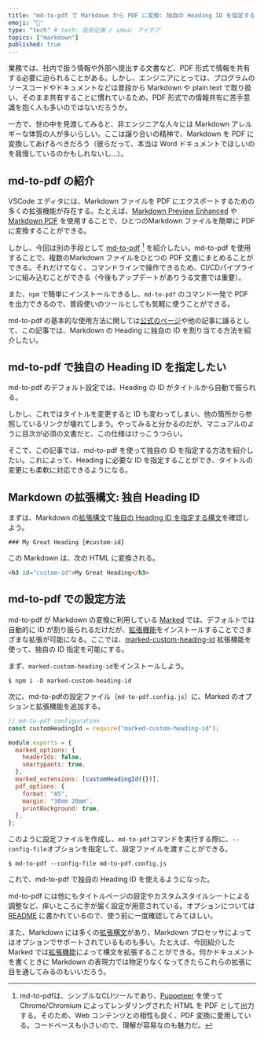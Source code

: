 ```yaml
---
title: "md-to-pdf で Markdown から PDF に変換: 独自の Heading ID を指定する"
emoji: "📝"
type: "tech" # tech: 技術記事 / idea: アイデア
topics: ["markdown"]
published: true
---
```


業務では、社内で扱う情報や外部へ提出する文書など、PDF 形式で情報を共有する必要に迫られることがある。しかし、エンジニアにとっては、プログラムのソースコードやドキュメントなどは普段から Markdown や plain text で取り扱い、そのまま共有することに慣れているため、PDF 形式での情報共有に苦手意識を抱く人も多いのではないだろうか。

一方で、世の中を見渡してみると、非エンジニアな人々には Markdown アレルギーな体質の人が多いらしい。ここは譲り合いの精神で、Markdown を PDF に変換してあげるべきだろう（彼らだって、本当は Word ドキュメントでほしいのを我慢しているのかもしれないし...）。

## md-to-pdf の紹介

VSCode エディタには、Markdown ファイルを PDF にエクスポートするための多くの拡張機能が存在する。たとえば、[Markdown Preview Enhanced](https://marketplace.visualstudio.com/items?itemName=shd101wyy.markdown-preview-enhanced) や [Markdown PDF](https://marketplace.visualstudio.com/items?itemName=yzane.markdown-pdf) を使用することで、ひとつのMarkdown ファイルを簡単に PDF に変換することができる。

しかし、今回は別の手段として [md-to-pdf](https://github.com/simonhaenisch/md-to-pdf) [^1] を紹介したい。md-to-pdf を使用することで、複数のMarkdown ファイルをひとつの PDF 文書にまとめることができる。それだけでなく、コマンドラインで操作できるため、CI/CDパイプラインに組み込むことができる（今後もアップデートがありうる文書では重要）。

また、`npm` で簡単にインストールできるし、`md-to-pdf` のコマンド一発で PDF を出力できるので、普段使いのツールとしても気軽に使うことができる。

md-to-pdf の基本的な使用方法に関しては[公式のページ](https://www.npmjs.com/package/md-to-pdf)や他の記事に譲るとして、この記事では、Markdown の Heading に独自の ID を割り当てる方法を紹介したい。

## md-to-pdf で独自の Heading ID を指定したい

md-to-pdf のデフォルト設定では、Heading の ID がタイトルから自動で振られる。

しかし、これではタイトルを変更すると ID も変わってしまい、他の箇所から参照しているリンクが壊れてしまう。やってみると分かるのだが、マニュアルのように目次が必須の文書だと、この仕様はけっこうつらい。

そこで、この記事では、md-to-pdf を使って独自の ID を指定する方法を紹介したい。これによって、Heading に必要な ID を指定することができ、タイトルの変更にも柔軟に対応できるようになる。

## Markdown の拡張構文: 独自 Heading ID

まずは、Markdown の[拡張構文](https://www.markdownguide.org/extended-syntax)で[独自の Heading ID を指定する構文](https://www.markdownguide.org/extended-syntax/#heading-ids)を確認しよう。

```
### My Great Heading {#custom-id}
```

この Markdown は、次の HTML に変換される。

```html
<h3 id="custom-id">My Great Heading</h3>
```

## md-to-pdf での設定方法

md-to-pdf が Markdown の変換に利用している [Marked](https://github.com/markedjs/marked) では、デフォルトでは自動的に ID が割り振られるだけだが、[拡張機能](https://marked.js.org/using_advanced#extensions)をインストールすることでさまざまな拡張が可能になる。ここでは、[marked-custom-heading-id](https://www.npmjs.com/package/marked-custom-heading-id) 拡張機能を使って、独自の ID 指定を可能にする。

まず、`marked-custom-heading-id`をインストールしよう。

```
$ npm i -D marked-custom-heading-id
```

次に、md-to-pdfの設定ファイル（`md-to-pdf.config.js`）に、Marked のオプションと拡張機能を追加する。

```js
// md-to-pdf configuration
const customHeadingId = require("marked-custom-heading-id");

module.exports = {
  marked_options: {
    headerIds: false,
    smartypants: true,
  },
  marked_extensions: [customHeadingId({})],
  pdf_options: {
    format: "A5",
    margin: "30mm 20mm",
    printBackground: true,
  },
};
```

このように設定ファイルを作成し、`md-to-pdf`コマンドを実行する際に、`--config-file`オプションを指定して、設定ファイルを渡すことができる。

```
$ md-to-pdf --config-file md-to-pdf.config.js
```

これで、md-to-pdf で独自の Heading ID を使えるようになった。

md-to-pdf には他にもタイトルページの設定やカスタムスタイルシートによる調整など、痒いところに手が届く設定が用意されている。オプションについては [README](https://github.com/simonhaenisch/md-to-pdf/blob/master/readme.md) に書かれているので、使う前に一度確認してみてほしい。

また、Markdown には多くの[拡張構文](https://www.markdownguide.org/extended-syntax)があり、Markdown プロセッサによってはオプションでサポートされているものも多い。たとえば、今回紹介した Marked では[拡張機能](https://marked.js.org/using_advanced#extensions)によって構文を拡張することができる。何かドキュメントを書くときに Markdown の表現力では物足りなくなってきたらこれらの拡張に目を通してみるのもいいだろう。

[^1]: md-to-pdfは、シンプルなCLIツールであり、[Puppeteer](https://github.com/puppeteer/puppeteer) を使って Chrome/Chromium によってレンダリングされた HTML を PDF として出力する。そのため、Web コンテンツとの相性も良く、PDF 変換に愛用している。コードベースも小さいので、理解が容易なのも魅力だ。
